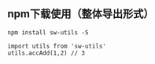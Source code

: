 
## npm下载使用（整体导出形式）

```
npm install sw-utils -S
```

```
import utils from 'sw-utils'
utils.accAdd(1,2) // 3
```

